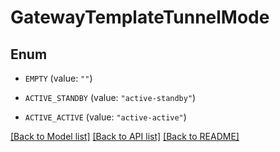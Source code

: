 # GatewayTemplateTunnelMode

## Enum


* `EMPTY` (value: `""`)

* `ACTIVE_STANDBY` (value: `"active-standby"`)

* `ACTIVE_ACTIVE` (value: `"active-active"`)


[[Back to Model list]](../README.md#documentation-for-models) [[Back to API list]](../README.md#documentation-for-api-endpoints) [[Back to README]](../README.md)



